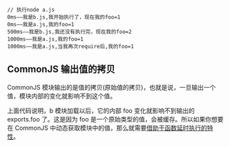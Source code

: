 ```
// 执行node a.js
0ms——我是b.js,我开始执行了，现在我的foo=1
0ms——我是a.js,我的foo=1
500ms——我是b.js,我还没有执行完，现在我的foo=2
1000ms——我是a.js,我的foo=1
1000ms——我是a.js,当我再次require后,我的foo=1
```

## CommonJS 输出值的拷贝

CommonJS 模块输出的是值的拷贝(原始值的拷贝)，也就是说，一旦输出一个值，模块内部的变化就影响不到这个值。

上面代码说明，b 模块加载以后，它的内部 foo 变化就影响不到输出的 exports.foo 了。这是因为 foo 是一个原始类型的值，会被缓存。所以如果你想要在 CommonJS 中动态获取模块中的值，那么就需要[借助于函数延时执行的特性](../funccopy)。